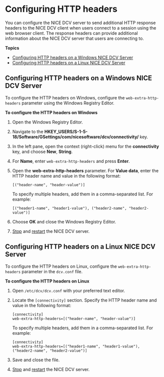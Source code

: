 # Configuring HTTP headers<a name="manage-headers"></a>

You can configure the NICE DCV server to send additional HTTP response headers to the NICE DCV client when users connect to a session using the web browser client\. The response headers can provide additional information about the NICE DCV server that users are connecting to\.

**Topics**
+ [Configuring HTTP headers on a Windows NICE DCV Server](#manage-headers-windows)
+ [Configuring HTTP headers on a Linux NICE DCV Server](#manage-headers-linux)

## Configuring HTTP headers on a Windows NICE DCV Server<a name="manage-headers-windows"></a>

To configure the HTTP headers on Windows, configure the `web-extra-http-headers` parameter using the Windows Registry Editor\.

**To configure the HTTP headers on Windows**

1. Open the Windows Registry Editor\.

1. Navigate to the **HKEY\_USERS/S\-1\-5\-18/Software/GSettings/com/nicesoftware/dcv/connectivity/** key\.

1. In the left pane, open the context \(right\-click\) menu for the **connectivity** key, and choose **New**, **String**\.

1. For **Name**, enter `web-extra-http-headers` and press **Enter**\.

1. Open the **web\-extra\-http\-headers** parameter\. For **Value data**, enter the HTTP header name and value in the following format:

   ```
   [("header-name", "header-value")]
   ```

   To specify multiple headers, add them in a comma\-separated list\. For example:

   ```
   [("header1-name", "header1-value"), ("header2-name", "header2-value")]
   ```

1. Choose **OK** and close the Windows Registry Editor\.

1. [Stop](manage-stop.md) and [restart](manage-start.md) the NICE DCV server\.

## Configuring HTTP headers on a Linux NICE DCV Server<a name="manage-headers-linux"></a>

To configure the HTTP headers on Linux, configure the `web-extra-http-headers` parameter in the `dcv.conf` file\.

**To configure the HTTP headers on Linux**

1. Open `/etc/dcv/dcv.conf` with your preferred text editor\.

1. Locate the `[connectivity]` section\. Specify the HTTP header name and value in the following format: 

   ```
   [connectivity]
   web-extra-http-headers=[("header-name", "header-value")]
   ```

   To specify multiple headers, add them in a comma\-separated list\. For example:

   ```
   [connectivity]
   web-extra-http-headers=[("header1-name", "header1-value"), ("header2-name", "header2-value")]
   ```

1. Save and close the file\.

1. [Stop](manage-stop.md) and [restart](manage-start.md) the NICE DCV server\.